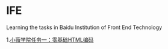# IFE
Learning the tasks in Baidu Institution of Front End Technology

1.[小薇学院任务一：零基础HTML编码](http://ife.baidu.com/course/detail/id/90)
